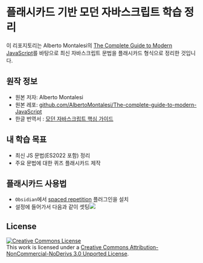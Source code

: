 # 플래시카드 기반 모던 자바스크립트 학습 정리

이 리포지토리는 Alberto Montalesi의 [The Complete Guide to Modern JavaScript](https://github.com/AlbertoMontalesi/The-complete-guide-to-modern-JavaScript)를 바탕으로 최신 자바스크립트 문법을 플래시카드 형식으로 정리한 것입니다.

## 원작 정보
- 원본 저자: Alberto Montalesi
- 원본 레포: [github.com/AlbertoMontalesi/The-complete-guide-to-modern-JavaScript](https://github.com/AlbertoMontalesi/The-complete-guide-to-modern-JavaScript)
- 한글 번역서 : [모던 자바스크립트 핵심 가이드](https://www.aladin.co.kr/shop/wproduct.aspx?ItemId=270740069)

## 내 학습 목표
- 최신 JS 문법(ES2022 포함) 정리
- 주요 문법에 대한 퀴즈 플래시카드 제작

## 플래시카드 사용법 
- `Obsidian`에서 [spaced repetition](https://github.com/st3v3nmw/obsidian-spaced-repetition) 플러그인을 설치 
- 설정에 들어가서 다음과 같이 셋팅![](20250623100741.png)
## License

<a rel="license" href="http://creativecommons.org/licenses/by-nc-nd/3.0/"><img alt="Creative Commons License" style="border-width:0" src="https://i.creativecommons.org/l/by-nc-nd/3.0/88x31.png" /></a><br />This work is licensed under a <a rel="license" href="http://creativecommons.org/licenses/by-nc-nd/3.0/">Creative Commons Attribution-NonCommercial-NoDerivs 3.0 Unported License</a>.
